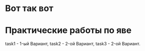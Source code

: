 # Вот так вот
# Практические работы по яве
task1 - 1-ый Вариант,
task2 - 2-ой Вариант,
task3 - 2-ой Вариант.
